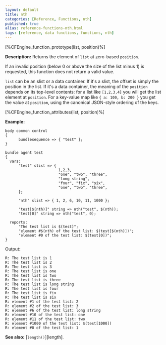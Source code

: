 ```yaml
---
layout: default
title: nth
categories: [Reference, Functions, nth]
published: true
alias: reference-functions-nth.html
tags: [reference, data functions, functions, nth]
---
```


[%CFEngine_function_prototype(list, position)%]

**Description:** Returns the element of `list` at zero-based `position`.

If an invalid position (below 0 or above the size of the list minus 1)
is requested, this function does not return a valid value.

`list` can be an slist or a data container.  If it's a slist, the
offset is simply the position in the list.  If it's a data container,
the meaning of the `position` depends on its top-level contents: for
a list like `[1,2,3,4]` you will get the list element at `position`.
For a key-value map like `{ a: 100, b: 200 }` you get the value at
`position`, using the canonical JSON-style ordering of the keys.

[%CFEngine_function_attributes(list, position)%]

**Example:**

```cf3
body common control
{
      bundlesequence => { "test" };
}

bundle agent test
{
  vars:
      "test" slist => {
                        1,2,3,
                        "one", "two", "three",
                        "long string",
                        "four", "fix", "six",
                        "one", "two", "three",
      };

      "nth" slist => { 1, 2, 6, 10, 11, 1000 };

      "test[$(nth)]" string => nth("test", $(nth));
      "test[0]" string => nth("test", 0);

  reports:
      "The test list is $(test)";
      "element #$(nth) of the test list: $(test[$(nth)])";
      "element #0 of the test list: $(test[0])";
}
```

Output:

```
R: The test list is 1
R: The test list is 2
R: The test list is 3
R: The test list is one
R: The test list is two
R: The test list is three
R: The test list is long string
R: The test list is four
R: The test list is fix
R: The test list is six
R: element #1 of the test list: 2
R: element #2 of the test list: 3
R: element #6 of the test list: long string
R: element #10 of the test list: one
R: element #11 of the test list: two
R: element #1000 of the test list: $(test[1000])
R: element #0 of the test list: 1
```

**See also:** [`length()`][length].

